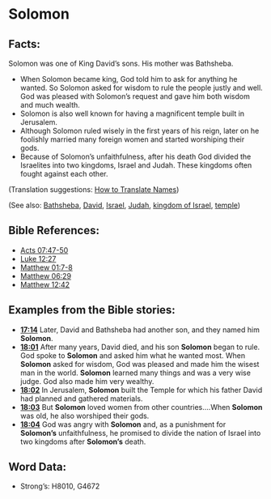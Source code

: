 # Solomon

## Facts:

Solomon was one of King David’s sons. His mother was Bathsheba.

* When Solomon became king, God told him to ask for anything he wanted. So Solomon asked for wisdom to rule the people justly and well. God was pleased with Solomon’s request and gave him both wisdom and much wealth.
* Solomon is also well known for having a magnificent temple built in Jerusalem.
* Although Solomon ruled wisely in the first years of his reign, later on he foolishly married many foreign women and started worshiping their gods. 
* Because of Solomon’s unfaithfulness, after his death God divided the Israelites into two kingdoms, Israel and Judah. These kingdoms often fought against each other.

(Translation suggestions: [How to Translate Names](rc://en/ta/man/translate/translate-names))

(See also: [Bathsheba](../names/bathsheba.md), [David](../names/david.md), [Israel](../kt/israel.md), [Judah](../names/kingdomofjudah.md), [kingdom of Israel](../names/kingdomofisrael.md), [temple](../kt/temple.md))

## Bible References:

* [Acts 07:47-50](rc://en/tn/help/act/07/47)
* [Luke 12:27](rc://en/tn/help/luk/12/27)
* [Matthew 01:7-8](rc://en/tn/help/mat/01/07)
* [Matthew 06:29](rc://en/tn/help/mat/06/29)
* [Matthew 12:42](rc://en/tn/help/mat/12/42)

## Examples from the Bible stories:

* __[17:14](rc://en/tn/help/obs/17/14)__ Later,  David and Bathsheba had another son, and they named him __Solomon__.
* __[18:01](rc://en/tn/help/obs/18/01)__ After many years, David died, and his son __Solomon__ began to rule. God spoke to __Solomon__ and asked him what he wanted most. When __Solomon__ asked for wisdom, God was pleased and made him the wisest man in the world. __Solomon__ learned many things and was a very wise judge. God also made him very wealthy.
* __[18:02](rc://en/tn/help/obs/18/02)__ In Jerusalem, __Solomon__ built the Temple for which his father David had planned and gathered materials.
* __[18:03](rc://en/tn/help/obs/18/03)__ But __Solomon__ loved women from other countries.…When __Solomon__ was old, he also worshiped their gods.
* __[18:04](rc://en/tn/help/obs/18/04)__ God was angry with __Solomon__ and, as a punishment for __Solomon’s__ unfaithfulness, he promised to divide the nation of Israel into two kingdoms after __Solomon’s__ death.

## Word Data:

* Strong’s: H8010, G4672

